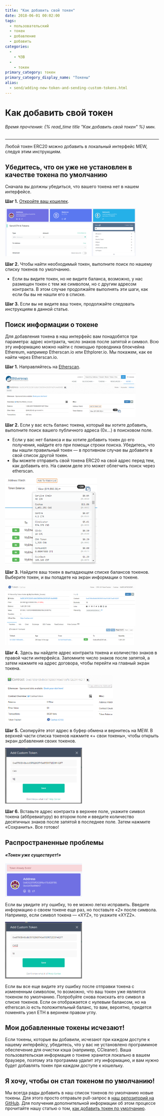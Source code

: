 ```yaml
---
title: "Как добавить свой токен"
date: 2018-06-01 00:02:00
tags:
  - пользовательский
  - токен
  - добавление
  - добавить
categories:
  - 
    - ЧЗВ
  - 
    - токен
primary_category: токен
primary_category_display_name: "Токены"
alias:
  - send/adding-new-token-and-sending-custom-tokens.html
---
```


# __Как добавить свой токен__
###### Время прочтения: {% read_time title "Как добавить свой токен" %} мин.
***

Любой токен ERC20 можно добавить в локальный интерфейс MEW, следуя этим инструкциям.



## __Убедитесь, что он уже не установлен в качестве токена по умолчанию__

Сначала вы должны убедиться, что вашего токена нет в нашем интерфейсе.



**Шаг 1.** [Откройте ваш кошелек](/@@@@@@/getting-started/how-to-access-your-wallet/).



<img src="/images/posts/tokens/Custom1.png" width="85%" />



**Шаг 2.** Чтобы найти необходимый токен, выполните поиск по нашему списку токенов по умолчанию.
* Если вы видите токен, но не видите баланса, возможно, у нас размещен токен с тем же символом, но с другим адресом контракта. В этом случае продолжайте выполнять эти шаги, как если бы вы не нашли его в списке.



**Шаг 3.** Если вы не видите ваш токен, продолжайте следовать инструкциям в данной статье.



## __Поиск информации о токене__

Для добавления токена в наш интерфейс вам понадобятся три параметра: адрес контракта, число знаков после запятой и символ. Всю эту информацию можно найти с помощью проводника блокчейна Ethereum, например Etherscan.io или Ethplorer.io. Мы покажем, как ее найти через Etherscan.io.



**Шаг 1.** Направляйтесь на [Etherscan](https://etherscan.io).



<img src="/images/posts/tokens/Custom2.png" width="85%" />



**Шаг 2.** Если у вас есть баланс токена, который вы хотите добавить, выполните поиск вашего публичного адреса (0x...) в поисковом поле.

* Если у вас нет баланса и вы хотите добавить токен до его получения, найдите его при помощи строки поиска. Убедитесь, что вы нашли правильный токен — в противном случае вы добавите в свой список другой токен.
* Вы можете отправить свой токена ERC20 на свой адрес перед тем, как добавить его. На самом деле это может облегчить поиск через etherscan.



<img src="/images/posts/tokens/Custom3.png" width="60%" />



**Шаг 3.** Найдите ваш токен в выпадающем списке балансов токенов. Выберите токен, и вы попадете на экран информации о токене.



<img src="/images/posts/tokens/Custom4.png" width="85%" />



**Шаг 4.** Здесь вы найдете адрес контракта токена и количество знаков в правой части интерфейса. Запомните число знаков после запятой, а затем нажмите на адрес договора, чтобы перейти на главный экран токена.



<img src="/images/posts/tokens/Custom5.png" width="70%" />



**Шаг 5.** Скопируйте этот адрес в буфер обмена и вернитесь на MEW. В верхней части списка токенов нажмите «+ свои токены», чтобы открыть экран добавления своих токенов.



<img src="/images/posts/tokens/Custom6.png" width="50%" />



**Шаг 6.** Вставьте адрес контракта в верхнее поле, укажите символ токена (аббревиатуру) во втором поле и введите количество десятичных знаков после запятой в последнее поле. Затем нажмите «Сохранить». Все готово!



## __Распространенные проблемы__

#### *«Токен уже существует!»*



<img src="/images/posts/tokens/Custom7.png" width="50%" />



Если вы увидите эту ошибку, то ее можно легко исправить. Введите информацию о своем токене еще раз, но поставьте «2» после символа. Например, если символ токена — «XYZ», то укажите «XYZ2».



<img src="/images/posts/tokens/Custom8.png" width="50%" />



Если вы все еще видите эту ошибку после отправки токена с измененным символом, то возможно, что ваш токен уже является токеном по умолчанию. Попробуйте снова поискать его символ в списке токенов. Если он отображается с нулевым балансом, но на etherscan.io есть положительный баланс, то вам, вероятно, придется поменять узел ETH в верхнем правом углу.



## __Мои добавленные токены исчезают!__

Если токены, которые вы добавили, исчезают при каждом доступе к нашему интерфейсу, убедитесь, что у вас не установлено программное обеспечение для очистки кэша (например, CCleaner). Ваша пользовательская информация о токене хранится локально в вашем браузере, поэтому эта программа удалит эту информацию, и вам нужно будет добавлять токен при каждом доступе к кошельку.



## __Я хочу, чтобы он стал токеном по умолчанию!__

Мы всегда рады добавить в наш список токенов по умолчанию новые токены. Для этого просто отправьте pull-запрос в [наш репозиторий на GitHub](https://github.com/MyEtherWallet/ethereum-lists/tree/master/src/tokens/eth). Для получения дополнительной информации об этом процессе прочитайте нашу статью о том, [как добавить токен по умолчанию](/@@@@@@/tokens/adding-token-as-a-default/).